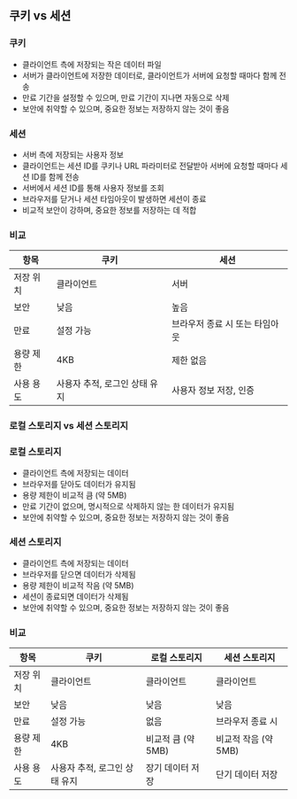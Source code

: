 ## 쿠키 vs 세션

### 쿠키

- 클라이언트 측에 저장되는 작은 데이터 파일
- 서버가 클라이언트에 저장한 데이터로, 클라이언트가 서버에 요청할 때마다 함께 전송
- 만료 기간을 설정할 수 있으며, 만료 기간이 지나면 자동으로 삭제
- 보안에 취약할 수 있으며, 중요한 정보는 저장하지 않는 것이 좋음

### 세션

- 서버 측에 저장되는 사용자 정보
- 클라이언트는 세션 ID를 쿠키나 URL 파라미터로 전달받아 서버에 요청할 때마다 세션 ID를 함께 전송
- 서버에서 세션 ID를 통해 사용자 정보를 조회
- 브라우저를 닫거나 세션 타임아웃이 발생하면 세션이 종료
- 비교적 보안이 강하며, 중요한 정보를 저장하는 데 적합

### 비교

| 항목       | 쿠키                          | 세션                          |
|------------|-------------------------------|-------------------------------|
| 저장 위치  | 클라이언트                    | 서버                          |
| 보안       | 낮음                          | 높음                          |
| 만료       | 설정 가능                     | 브라우저 종료 시 또는 타임아웃 |
| 용량 제한  | 4KB                           | 제한 없음                     |
| 사용 용도  | 사용자 추적, 로그인 상태 유지 | 사용자 정보 저장, 인증        |


### 로컬 스토리지 vs 세션 스토리지

### 로컬 스토리지

- 클라이언트 측에 저장되는 데이터
- 브라우저를 닫아도 데이터가 유지됨
- 용량 제한이 비교적 큼 (약 5MB)
- 만료 기간이 없으며, 명시적으로 삭제하지 않는 한 데이터가 유지됨
- 보안에 취약할 수 있으며, 중요한 정보는 저장하지 않는 것이 좋음

### 세션 스토리지

- 클라이언트 측에 저장되는 데이터
- 브라우저를 닫으면 데이터가 삭제됨
- 용량 제한이 비교적 작음 (약 5MB)
- 세션이 종료되면 데이터가 삭제됨
- 보안에 취약할 수 있으며, 중요한 정보는 저장하지 않는 것이 좋음

### 비교

| 항목       | 쿠키                          | 로컬 스토리지                 | 세션 스토리지                 |
|------------|-------------------------------|-------------------------------|-------------------------------|
| 저장 위치  | 클라이언트                    | 클라이언트                    | 클라이언트                    |
| 보안       | 낮음                          | 낮음                          | 낮음                          |
| 만료       | 설정 가능                     | 없음                          | 브라우저 종료 시              |
| 용량 제한  | 4KB                           | 비교적 큼 (약 5MB)            | 비교적 작음 (약 5MB)          |
| 사용 용도  | 사용자 추적, 로그인 상태 유지 | 장기 데이터 저장              | 단기 데이터 저장              |



